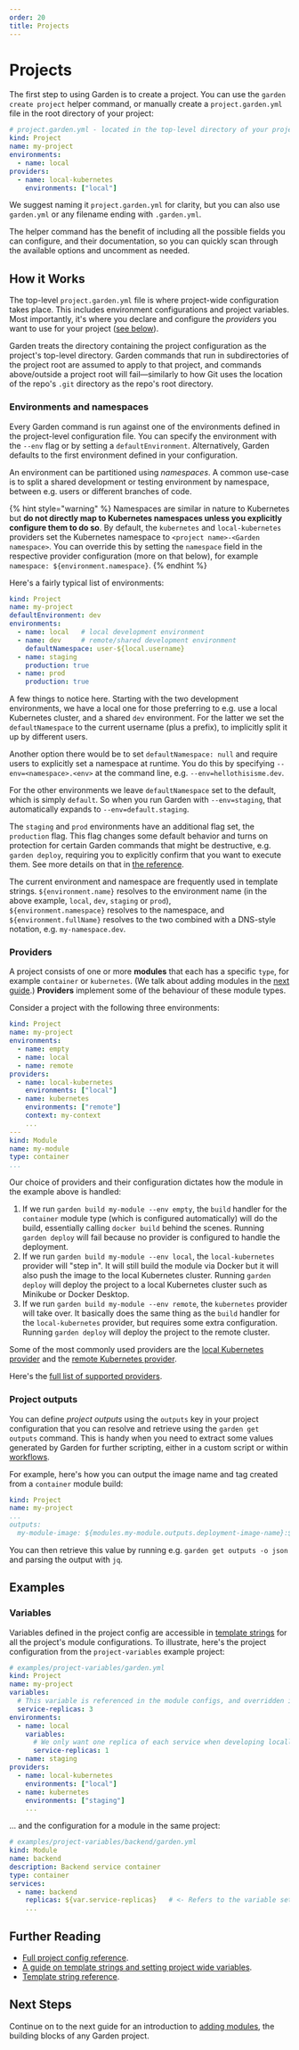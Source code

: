```yaml
---
order: 20
title: Projects
---
```


# Projects

The first step to using Garden is to create a project. You can use the `garden create project` helper command, or manually create a `project.garden.yml` file in the root directory of your project:

```yaml
# project.garden.yml - located in the top-level directory of your project
kind: Project
name: my-project
environments:
  - name: local
providers:
  - name: local-kubernetes
    environments: ["local"]
```

We suggest naming it `project.garden.yml` for clarity, but you can also use `garden.yml` or any filename ending with `.garden.yml`.

The helper command has the benefit of including all the possible fields you can configure, and their documentation, so you can quickly scan through the available options and uncomment as needed.

## How it Works

The top-level `project.garden.yml` file is where project-wide configuration takes place. This includes environment configurations and project variables. Most importantly, it's where you declare and configure the *providers* you want to use for your project ([see below](#providers)).

Garden treats the directory containing the project configuration as the project's top-level directory. Garden commands that run in subdirectories of the project root are assumed to apply to that project, and commands above/outside a project root will fail—similarly to how Git uses the location of the repo's `.git` directory as the repo's root directory.

### Environments and namespaces

Every Garden command is run against one of the environments defined in the project-level configuration file. You can specify the environment with the `--env` flag or by setting a `defaultEnvironment`. Alternatively, Garden defaults to the first environment defined in your configuration.

An environment can be partitioned using _namespaces_. A common use-case is to split a shared development or testing environment by namespace, between e.g. users or different branches of code.

{% hint style="warning" %}
Namespaces are similar in nature to Kubernetes but **do not directly map to Kubernetes namespaces unless you explicitly configure them to do so**. By default, the `kubernetes` and `local-kubernetes` providers set the Kubernetes namespace to `<project name>-<Garden namespace>`. You can override this by setting the `namespace` field in the respective provider configuration (more on that below), for example `namespace: ${environment.namespace}`.
{% endhint %}

Here's a fairly typical list of environments:

```yaml
kind: Project
name: my-project
defaultEnvironment: dev
environments:
  - name: local   # local development environment
  - name: dev     # remote/shared development environment
    defaultNamespace: user-${local.username}
  - name: staging
    production: true
  - name: prod
    production: true
```

A few things to notice here. Starting with the two development environments, we have a local one for those preferring to e.g. use a local Kubernetes cluster, and a shared `dev` environment. For the latter we set the `defaultNamespace` to the current username (plus a prefix), to implicitly split it up by different users.

Another option there would be to set `defaultNamespace: null` and require users to explicitly set a namespace at runtime. You do this by specifying `--env=<namespace>.<env>` at the command line, e.g. `--env=hellothisisme.dev`.

For the other environments we leave `defaultNamespace` set to the default, which is simply `default`. So when you run Garden with `--env=staging`, that automatically expands to `--env=default.staging`.

The `staging` and `prod` environments have an additional flag set, the `production` flag. This flag changes some default behavior and turns on protection for certain Garden commands that might be destructive, e.g. `garden deploy`, requiring you to explicitly confirm that you want to execute them. See more details on that in [the reference](../reference/config.md#environmentsproduction).

The current environment and namespace are frequently used in template strings. `${environment.name}` resolves to the environment name (in the above example, `local`, `dev`, `staging` or `prod`), `${environment.namespace}` resolves to the namespace, and `${environment.fullName}` resolves to the two combined with a DNS-style notation, e.g. `my-namespace.dev`.

### Providers

A project consists of one or more **modules** that each has a specific `type`, for example `container` or `kubernetes`. (We talk about adding modules in the [next guide](./modules.md).) **Providers** implement some of the behaviour of these module types.

Consider a project with the following three environments:

```yaml
kind: Project
name: my-project
environments:
  - name: empty
  - name: local
  - name: remote
providers:
  - name: local-kubernetes
    environments: ["local"]
  - name: kubernetes
    environments: ["remote"]
    context: my-context
    ...
---
kind: Module
name: my-module
type: container
...
```

Our choice of providers and their configuration dictates how the module in the example above is handled:

1. If we run `garden build my-module --env empty`, the `build` handler for the `container` module type (which is configured automatically) will do the build, essentially calling `docker build` behind the scenes. Running `garden deploy` will fail because no provider is configured to handle the deployment.
2. If we run `garden build my-module --env local`, the `local-kubernetes` provider will "step in". It will still build the module via Docker but it will also push the image to the local Kubernetes cluster. Running `garden deploy` will deploy the project to a local Kubernetes cluster such as Minikube or Docker Desktop.
3. If we run `garden build my-module --env remote`, the `kubernetes` provider will take over. It basically does the same thing as the `build` handler for the `local-kubernetes` provider, but requires some extra configuration. Running `garden deploy` will deploy the project to the remote cluster.

Some of the most commonly used providers are the [local Kubernetes provider](../guides/local-kubernetes.md) and the [remote Kubernetes provider](../guides/remote-kubernetes.md).

Here's the [full list of supported providers](../reference/providers/README.md).

### Project outputs

You can define _project outputs_ using the `outputs` key in your project configuration that you can resolve and retrieve using the `garden get outputs` command. This is handy when you need to extract some values generated by Garden for further scripting, either in a custom script or within [workflows](./workflows.md).

For example, here's how you can output the image name and tag created from a `container` module build:

```yaml
kind: Project
name: my-project
...
outputs:
  my-module-image: ${modules.my-module.outputs.deployment-image-name}:${modules.my-module.version}
```

You can then retrieve this value by running e.g. `garden get outputs -o json` and parsing the output with `jq`.

## Examples

### Variables

Variables defined in the project config are accessible in [template strings](../reference/template-strings.md) for all the project's module configurations. To illustrate, here's the project configuration from the `project-variables` example project:

```yaml
# examples/project-variables/garden.yml
kind: Project
name: my-project
variables:
  # This variable is referenced in the module configs, and overridden in the local environment below
  service-replicas: 3
environments:
  - name: local
    variables:
      # We only want one replica of each service when developing locally
      service-replicas: 1
  - name: staging
providers:
  - name: local-kubernetes
    environments: ["local"]
  - name: kubernetes
    environments: ["staging"]
    ...
```

... and the configuration for a module in the same project:

```yaml
# examples/project-variables/backend/garden.yml
kind: Module
name: backend
description: Backend service container
type: container
services:
  - name: backend
    replicas: ${var.service-replicas}   # <- Refers to the variable set in the project config
    ...
```

## Further Reading

* [Full project config reference](../reference/config.md).
* [A guide on template strings and setting project wide variables](../using-garden/variables-and-templating.md).
* [Template string reference](../reference/template-strings.md).

## Next Steps

Continue on to the next guide for an introduction to [adding modules](./modules.md), the building blocks of any Garden project.